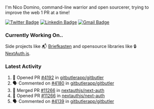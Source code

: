 
I'm Nico Domino, command-line warrior and open sourcerer, trying to improve the web 1 PR at a time!

[![Twitter Badge](https://img.shields.io/badge/-@ndom91-1ca0f1?style=flat-square&labelColor=1ca0f1&logo=twitter&logoColor=white&link=https://twitter.com/ndom91)](https://twitter.com/ndom91) [![Linkedin Badge](https://img.shields.io/badge/-ndom91-blue?style=flat-square&logo=Linkedin&logoColor=white&link=https://www.linkedin.com/in/ndom91/)](https://www.linkedin.com/in/ndom91/) [![Gmail Badge](https://img.shields.io/badge/-yo@ndo.dev-c14438?style=flat-square&logo=mail.ru&logoColor=white&link=mailto:yo@ndo.dev)](mailto:yo@ndo.dev)

### Currently Working On..

Side projects like 📬 [Briefkasten](https://briefkastenhq.com) and opensource libraries like 🔒 [NextAuth.js](https://github.com/nextauthjs/next-auth).

<!--START_SECTION_PROFILE_VIEWS:readme-info-->
<!--END_SECTION_PROFILE_VIEWS:readme-info-->

<!--START_SECTION_DAILY_COMMIT:readme-info-->
<!--END_SECTION_DAILY_COMMIT:readme-info-->

<!--START_SECTION_WEEKLY_COMMIT:readme-info-->
<!--END_SECTION_WEEKLY_COMMIT:readme-info-->

### Latest Activity

<!--START_SECTION:activity-->
1. 💪 Opened PR [#4192](https://github.com/gitbutlerapp/gitbutler/pull/4192) in [gitbutlerapp/gitbutler](https://github.com/gitbutlerapp/gitbutler)
2. 🗣 Commented on [#4180](https://github.com/gitbutlerapp/gitbutler/pull/4180#issuecomment-2191625553) in [gitbutlerapp/gitbutler](https://github.com/gitbutlerapp/gitbutler)
3. 🎉 Merged PR [#11266](https://github.com/nextauthjs/next-auth/pull/11266) in [nextauthjs/next-auth](https://github.com/nextauthjs/next-auth)
4. 💪 Opened PR [#11266](https://github.com/nextauthjs/next-auth/pull/11266) in [nextauthjs/next-auth](https://github.com/nextauthjs/next-auth)
5. 🗣 Commented on [#4139](https://github.com/gitbutlerapp/gitbutler/issues/4139#issuecomment-2191177739) in [gitbutlerapp/gitbutler](https://github.com/gitbutlerapp/gitbutler)
<!--END_SECTION:activity-->
